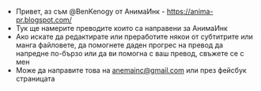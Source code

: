 - Привет, аз съм @BenKenogy от АнимаИнк - https://anima-pr.blogspot.com/
- Тук ще намерите преводите които са направени за АнимаИнк
- Ако искате да редактирате или преработите някои от субтитрите или манга файловете, да помогнете даден прогрес на превод да напредне по-бързо или да ви помогна с ваш превод, свъжете се с мен
- Може да направите това на anemainc@gmail.com или през фейсбук страницата

<!---
BenKenogy/BenKenogy is a ✨ special ✨ repository because its `README.md` (this file) appears on your GitHub profile.
You can click the Preview link to take a look at your changes.
--->
